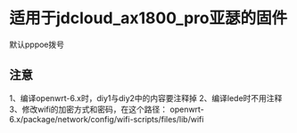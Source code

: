 # 适用于jdcloud_ax1800_pro亚瑟的固件
默认pppoe拨号

## 注意
1、编译openwrt-6.x时，diy1与diy2中的内容要注释掉
2、编译lede时不用注释
3、修改wifi的加密方式和密码，在这个路径：
openwrt-6.x/package/network/config/wifi-scripts/files/lib/wifi
